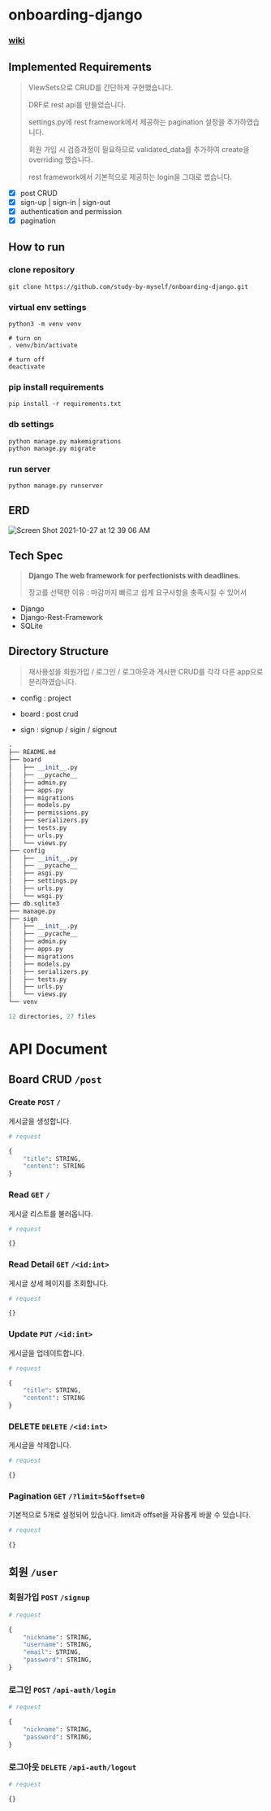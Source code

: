 # onboarding-django

### [wiki](https://github.com/study-by-myself/onboarding-django/wiki/%F0%9F%8F%A0-Home)

## Implemented Requirements
> ViewSets으로 CRUD를 간단하게 구현했습니다.
> 
> DRF로 rest api를 만들었습니다.
> 
> settings.py에 rest framework에서 제공하는 pagination 설정을 추가하였습니다.
> 
> 회원 가입 시 검증과정이 필요하므로 validated_data를 추가하여 create을 overriding 했습니다.
> 
> rest framework에서 기본적으로 제공하는 login을 그대로 썼습니다.
> 

- [x]  post CRUD
- [x]  sign-up | sign-in | sign-out
- [x]  authentication and permission
- [x]  pagination

## How to run


### clone repository
    
    git clone https://github.com/study-by-myself/onboarding-django.git
    
### virtual env settings
    
    python3 -m venv venv

    # turn on
    . venv/bin/activate
    
    # turn off
    deactivate
    
### pip install requirements
    
    pip install -r requirements.txt

    
### db settings
    
    python manage.py makemigrations
    python manage.py migrate
    
    
### run server
    
    python manage.py runserver
    
    

## ERD
![Screen Shot 2021-10-27 at 12 39 06 AM](https://user-images.githubusercontent.com/60090391/138913166-118994be-8ff9-4853-adaf-7209774aeb85.png)

## Tech Spec

> **Django The web framework for perfectionists with deadlines.**
> 
> 장고를 선택한 이유 : 마감까지 빠르고 쉽게 요구사항을 충족시킬 수 있어서
> 
- Django
- Django-Rest-Framework
- SQLite

## Directory Structure
> 재사용성을  회원가입 / 로그인 / 로그아웃과 게시판 CRUD를 각각 다른 app으로 분리하였습니다.
> 

- config : project

- board : post crud

- sign : signup / sigin / signout

```python
.
├── README.md
├── board
│   ├── __init__.py
│   ├── __pycache__
│   ├── admin.py
│   ├── apps.py
│   ├── migrations
│   ├── models.py
│   ├── permissions.py
│   ├── serializers.py
│   ├── tests.py
│   ├── urls.py
│   └── views.py
├── config
│   ├── __init__.py
│   ├── __pycache__
│   ├── asgi.py
│   ├── settings.py
│   ├── urls.py
│   └── wsgi.py
├── db.sqlite3
├── manage.py
├── sign
│   ├── __init__.py
│   ├── __pycache__
│   ├── admin.py
│   ├── apps.py
│   ├── migrations
│   ├── models.py
│   ├── serializers.py
│   ├── tests.py
│   ├── urls.py
│   └── views.py
└── venv

12 directories, 27 files
```

# API Document

## Board CRUD `/post`

### Create `POST` `/`

게시글을 생성합니다.

```python
# request

{
	"title": STRING,
	"content": STRING
}
```

### Read `GET` `/`

게시글 리스트를 불러옵니다.

```python
# request

{}
```

### Read Detail `GET` `/<id:int>`

게시글 상세 페이지를 조회합니다.

```python
# request

{}
```

### Update `PUT` `/<id:int>`

게시글을 업데이트합니다.

```python
# request

{
	"title": STRING,
	"content": STRING
}
```

### DELETE `DELETE` `/<id:int>`

게시글을 삭제합니다.

```python
# request

{}
```

### Pagination `GET` `/?limit=5&offset=0`

기본적으로 5개로 설정되어 있습니다. limit과 offset을 자유롭게 바꿀 수 있습니다.

```python
# request

{}
```

## 회원 `/user`

### 회원가입 `POST` `/signup`


```python
# request

{
	"nickname": STRING,
	"username": STRING,
	"email": STRING,
	"password": STRING,
}
```

### 로그인 `POST` `/api-auth/login`

```python
# request

{
	"nickname": STRING,
	"password": STRING,
}
```

### 로그아웃 `DELETE` `/api-auth/logout`

```python
# request

{}
```
